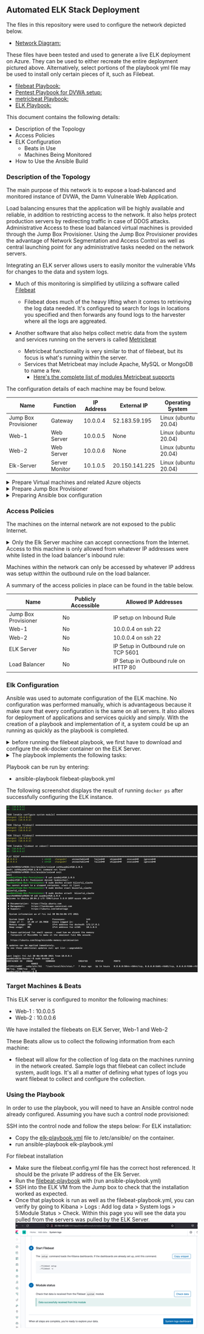 ## Automated ELK Stack Deployment

The files in this repository were used to configure the network depicted below.

- [Network Diagram:](./images/Network%20Diagram%20(1).pdf)

These files have been tested and used to generate a live ELK deployment on Azure. They can be used to either recreate the entire deployment pictured above. Alternatively, select portions of the playbook yml file may be used to install only certain pieces of it, such as Filebeat.

- [filebeat Playbook:](filebeat-playbook.yml)
- [Pentest Playbook for DVWA setup:](pentest.yml)
- [metricbeat Playbook:](metricbeat-playbook.yml)
- [ELK Playbook:](elk-playbook.yml)

This document contains the following details:
- Description of the Topology
- Access Policies
- ELK Configuration
  - Beats in Use
  - Machines Being Monitored
- How to Use the Ansible Build


### Description of the Topology

The main purpose of this network is to expose a load-balanced and monitored instance of DVWA, the Damn Vulnerable Web Application.

Load balancing ensures that the application will be highly available and reliable, in addition to restricting access to the network.  It also helps protect production servers by redirecting traffic in case of DDOS attacks.  
Administrative Access to these load balanced virtual machines is provided through the Jump Box Provisioner.  Using the Jump Box Provisioner provides the advantage of Network Segmentation and Access Control as well as central launching point for any administrative tasks needed on the network servers.

Integrating an ELK server allows users to easily monitor the vulnerable VMs for changes to the data and system logs.

- Much of this monitoring is simplified by utilizing a software called [Filebeat](https://www.elastic.co/guide/en/beats/filebeat/current/filebeat-overview.html)
  - Filebeat does much of the heavy lifting when it comes to retrieving the log data needed.  It's configured to search for logs in locations you specified and then forwards any found logs to the harvester where all the logs are aggreated.


- Another software that also helps collect metric data from the system and services running on the servers is called [Metricbeat](https://www.elastic.co/guide/en/beats/metricbeat/current/metricbeat-overview.html)
  - Metricbeat functionality is very similar to that of filebeat, but its focus is what's running within the server.
  - Services that Metricbeat may include Apache, MySQL or MongoDB to name a few.  
    - [Here's the complete list of modules Metricbeat supports](https://www.elastic.co/guide/en/beats/metricbeat/current/metricbeat-overview.html)

The configuration details of each machine may be found below.

| Name                 | Function       | IP Address | External IP   | Operating System     |
|----------------------|----------------|------------|---------------|----------------------|
| Jump Box Provisioner | Gateway        | 10.0.0.4   | 52.183.59.195 | Linux (ubuntu 20.04) |
| Web-1                | Web Server     | 10.0.0.5   |      None     | Linux (ubuntu 20.04) |
| Web-2                | Web Server     | 10.0.0.6   |      None     | Linux (ubuntu 20.04) |
| Elk-Server           | Server Monitor | 10.1.0.5   | 20.150.141.225| Linux (ubuntu 20.04) |

<details>
  <summary>Prepare Virtual machines and related Azure objects</summary>
  
  ## CreateVMS
  1. [The Virtual Machines can be provisioned in the same manner. ](./images/CreateVM)
  2. [Once the VMs are provisioned the Load Balancer can be created. ](./images/CreateLoadBalancer.PNG)
  3. [Once the Load Balancer is created add Web-1 and Web-2 to a newly created Backend pool. ](./images/BackEndPool.PNG)
  4. [A load balancing rules is then created to manage the flow of traffic. ](./images/LoadBalanceRule.PNG)
  5. In order to get the machines to be able to communicate with each other add an SSH key to all your VMs
     * To generate the SSH Key run your can run the commands below or if you have one load that key:
       - ~/.ssh# ssh-keygen
       - ~/.ssh# cat id_rsa.pub
     * Once you have that key, go to each VM and select [Reset Password.](./images/ResetVMPassword.PNG)
       - Mode : Reset SSH Public Key
       - Username: Whatever username you setup the VMs with.
       - SSH public key: Copied key from generated code or old key you already had.

</details>

<details>
  <summary> Prepare Jump Box Provisioner</summary>
  
  ## Jump box configuration
  1. Switch to root by running:
     - sudo su
  2. Intall docker.io on the VM by running:
     - apt update
     - apt install docker.io
  3. Check to make sure sevice is running by entering:
     - systemctl status docker
  4. Once installed run:
     - docker pull cybersecurity/ansible
  5. If everything went well run:
     - docker run -ti cybersecurity/ansible:latest bash
       - This will start the container
     - run exit to quit the containter and go back to the Jump box.
  6. Modify the host file on the ansile container to include a reference to the Web Servers and to the Elk Server. ![Host Changes](./images/HostChanges.png)
  7. Next you install the necessary software by loading [ansible docker container](pentest.yml) into the Web servers via the Jump Box Provisioner.
  8. To test and see if everything worked out go to the IP address for the load balancer's setup.php page.  My page looks url is: [http://13.66.162.18/setup.php](./images/DVWATest.PNG), yours will be different.
</details>

<details>
  <summary> Preparing Ansible box configuration</summary>
  
  ## Configure Ansible Container
  1. Log into your Jump box and list your docker containers by running:
     - sudo docker container list -a ![list](./images/containerlist.png)
  2. Use the list results to retrieve the name of the container you want to start.
     - run docker start [container name] 
     - then run docker attach [container name] to get a shell in the container.
  3. Locate your ansible config file and hosts file.  
     - It will most likely be within the /etc/ansible/ folder
     - Modify the ansible.cfg file. ![changes](./images/ansibleconfiguser.png)
     - Modify the host file on the ansile container to include a reference to the Web Servers and to the Elk Server. ![Host Changes](./images/HostChanges.png)
  4. create a file within /etc/ansible/ called pentest-playbook.yml. 
     - run nano pentest-playbook.yml.
     - Copy the contents from [pentest-playbook.yml](pentest-playbook.yml)
     - Save the file changes and exit
  5. Next run the pentest-playbook.yml playbook in the ansible container by running.
     - ansible-playbook pentest-playbook.yml
  6. To test and see if everything worked out go to the IP address for the load balancer's setup.php page.  My page looks url is: ![http://13.66.162.18/setup.php](./images/DVWATest.PNG), yours will be different.
</details>

### Access Policies

The machines on the internal network are not exposed to the public Internet. 

<details>
  <summary>Only the Elk Server machine can accept connections from the Internet. Access to this machine is only allowed from whatever IP addresses were white listed in the load balancer's inbound rule:</summary>
    
  ## Creating Outbound rule on Elk Server
  1. Locate you IP address on https://whatismyipaddress.com
  2. [Once your IP address is located create an inbound rule allowing SSH access to your machine.](./images/InboundRuleElkServer.PNG)
</details>
    
    
Machines within the network can only be accessed by whatever IP address was setup witthin the outbound rule on the load balancer.

A summary of the access policies in place can be found in the table below.

| Name                 | Publicly Accessible | Allowed IP Addresses                 |
|----------------------|---------------------|--------------------------------------|
| Jump Box Provisioner | No                  | IP setup on Inbound Rule             |
| Web-1                | No                  | 10.0.0.4 on ssh 22                   |
| Web-2                | No                  | 10.0.0.4 on ssh 22                   |
| ELK Server           | No                  | IP Setup in Outbound rule on TCP 5601|
| Load Balancer        | No                  | IP Setup in Outbound rule on HTTP 80 |


### Elk Configuration  

Ansible was used to automate configuration of the ELK machine. No configuration was performed manually, which is advantageous because it make sure that every configuration is the same on all servers.  It also allows for deployment of applications and services quickly and simply.  With the creation of a playbook and implementation of it, a system could be up an running as quickly as the playbook is completed.

<details>
  <summary> before running the filebeat playbook, we first have to download and configure the elk-docker container on the ELK Server.</summary>
  
  ## Prepare [Elk Playbook: ](elk-playbook.yml)
  - Make sure machine has enought memory
  - Install docker.io
  - Install python pip
  - Install Elk (community.docker.docker_container) and set publish ports
  - Finally enable docker service at reboot.
</details>
  
<details>
  <summary>The playbook implements the following tasks:</summary>
  
  ## Ansible [filebeat Playbook: ](filebeat-playbook.yml)
  - First the the machine memory is increated to make sure there is enough memory to run the services ansible will install
  - Then the filebeat .deb file is downloaded and installed.
  - Once installed, it is setup and started.
  - Finally it is setup to start at reboot.
</details>

Playbook can be run by entering:
- ansible-playbook filebeat-playbook.yml

The following screenshot displays the result of running `docker ps` after successfully configuring the ELK instance.

![Elk Configuration Results Image](./images/ScreenShotAfterConfiguringElk.png)

### Target Machines & Beats
This ELK server is configured to monitor the following machines:
- Web-1 : 10.0.0.5
- Web-2 : 10.0.0.6

We have installed the filebeats on ELK Server, Web-1 and Web-2

These Beats allow us to collect the following information from each machine:
- filebeat will allow for the collection of log data on the machines running in the network created.  Sample logs that filebeat can collect include system, audit logs.  It's all a matter of defining what types of logs you want filebeat to collect and configure the collection.


### Using the Playbook
In order to use the playbook, you will need to have an Ansible control node already configured. Assuming you have such a control node provisioned: 

SSH into the control node and follow the steps below:
For ELK installation:
- Copy the [elk-playbook.yml](elk-playbook.yml) file to /etc/ansible/ on the container.
- run ansible-playbook elk-playbook.yml

For filebeat installation
- Make sure the filebeat.config.yml file has the correct host referenced.  It should be the private IP address of the Elk Server.
- Run the [filebeat-playbook](filebeat-playbook.yml) with (run ansible-playbook.yml) 
- SSH into the ELK VM from the Jump box to check that the installation worked as expected.
- Once that playbook is run as well as the filebeat-playbook.yml, you can verify by going to Kibana > Logs : Add log data > System logs > 5:Module Status > Check.  Within this page you will see the data you pulled from the servers was pulled by the ELK Server. ![Kibana site.](./images/kibanapage.png) 


